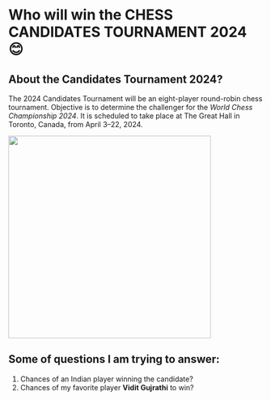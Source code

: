 # Who will win the CHESS CANDIDATES TOURNAMENT 2024 &#x1F60A;

## About the Candidates Tournament 2024?
The 2024 Candidates Tournament will be an eight-player round-robin chess tournament. Objective is to determine the challenger for the *World Chess Championship 2024*. It is scheduled to take place at The Great Hall in Toronto, Canada, from April 3–22, 2024.

<img src="https://app.fide.com/upload/25130/6bd8407bf6d5ceee8602e3fad4c3511f.jpg" width="400">

## Some of questions I am trying to answer:
1. Chances of an Indian player winning the candidate?
2. Chances of my favorite player **Vidit Gujrathi** to win?
